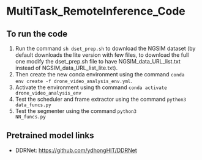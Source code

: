 # MultiTask_RemoteInference_Code

## To run the code
1. Run the command <code>sh dset_prep.sh</code> to download the NGSIM dataset (by default downloads the lite version with few files, to download the full one modify the dset_prep.sh file to have NGSIM_data_URL_list.txt instead of NGSIM_data_URL_list_lite.txt).
2. Then create the new conda environment using the command <code>conda env create -f drone_video_analysis_env.yml</code>.
3. Activate the environment using th command <code>conda activate drone_video_analysis_env</code>
4. Test the scheduler and frame extractor using the command <code>python3 data_funcs.py</code>
5. Test the segmenter using the command <code>python3 NN_funcs.py</code>

## Pretrained model links
- DDRNet: https://github.com/ydhongHIT/DDRNet
